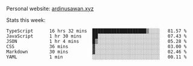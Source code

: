 Personal website: [ardinusawan.xyz](https://ardinusawan.xyz)

Stats this week:
<!--START_SECTION:waka-->

```text
TypeScript      16 hrs 32 mins  ████████████████████▒░░░░   81.57 %
JavaScript      1 hr 30 mins    ██░░░░░░░░░░░░░░░░░░░░░░░   07.43 %
JSON            1 hr 4 mins     █▒░░░░░░░░░░░░░░░░░░░░░░░   05.28 %
CSS             36 mins         ▓░░░░░░░░░░░░░░░░░░░░░░░░   03.00 %
Markdown        30 mins         ▓░░░░░░░░░░░░░░░░░░░░░░░░   02.46 %
YAML            1 min           ░░░░░░░░░░░░░░░░░░░░░░░░░   00.11 %
```

<!--END_SECTION:waka-->
